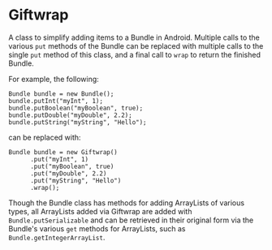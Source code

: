 # Giftwrap
A class to simplify adding items to a Bundle in Android. Multiple calls to the various `put` methods of the Bundle can be replaced with multiple calls to the single `put` method of this class, and a final call to `wrap` to return the finished Bundle.

For example, the following:
```
Bundle bundle = new Bundle();
bundle.putInt("myInt", 1);
bundle.putBoolean("myBoolean", true);
bundle.putDouble("myDouble", 2.2);
bundle.putString("myString", "Hello");
```

can be replaced with:
```
Bundle bundle = new Giftwrap()
      .put("myInt", 1)
      .put("myBoolean", true)
      .put("myDouble", 2.2)
      .put("myString", "Hello")
      .wrap();
```

Though the Bundle class has methods for adding ArrayLists of various types, all ArrayLists added via Giftwrap are added with `Bundle.putSerializable` and can be retrieved in their original form via the Bundle's various `get` methods for ArrayLists, such as `Bundle.getIntegerArrayList`.
